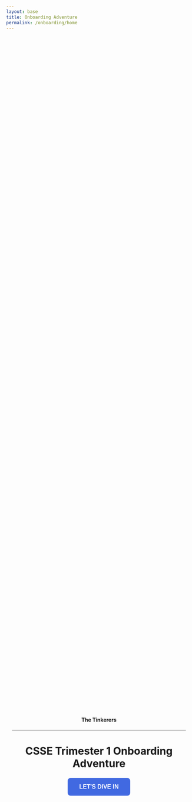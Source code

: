 ```yaml
---
layout: base
title: Onboarding Adventure
permalink: /onboarding/home
---
```


<style>
@keyframes fadeInUp {
  0% {
    transform: translateY(100%);
    opacity: 0;
  }
  100% {
    transform: translateY(0%);
    opacity: 1;
  }
}

.fadeInUp-animation {
  animation: 1.5s fadeInUp;
}

.glowing-text {
  color: #fff; /* Set the text color to white or a light color for better contrast */
  text-shadow: 0 0 10px #8a2be2, /* Purple glow */
               0 0 20px #8a2be2, /* Deeper purple glow */
               0 0 30px #4169e1, /* Blue glow */
               0 0 40px #4169e1; /* Deeper blue glow */
}

.bigbutton {
    background-color: #4169e1;
    color: white;
    padding: 15px 32px;
    text-align: center; /* Center the text */
    text-decoration: none;
    display: inline-block;
    font-size: 16px;
    margin: 4px 2px;
    cursor: pointer;
    border: none;
    font-weight: 600;
    border-radius: 8px; /* Rounded corners */
    transition: background-color 0.3s ease; /* Smooth transition for background color on hover */
}

.bigbutton:hover {
    background-color: #8a2be2; /* Darker green on hover */

}

</style>

<style>
  /* Full height flex wrapper to center content vertically and horizontally */
  .onboard-viewport{
    min-height: calc(100vh - 120px); /* leave some space for header/footer if present */
    display: flex;
    align-items: center;
    justify-content: center;
    padding: 32px 16px;
    box-sizing: border-box;
    text-align: center;
  }
  .onboard-inner{ max-width: 980px; }
</style>

<div class="onboard-viewport">
  <div class="onboard-inner">
    <h4>The Tinkerers</h4>
    <hr>
    <h1> CSSE Trimester 1 Onboarding Adventure </h1>
    <button 
        type="button" 
        class="bigbutton" 
        onclick="window.location.href='{{ site.baseurl }}/onboarding/navigation'">
        LET'S DIVE IN
    </button>  
    </div>
</div>

<center>  
  <img src="https://www.crio.do/blog/content/images/size/w600/2020/09/Sep_01.png" 
       alt="Computer image" 
       style="max-width:600px; width:100%; height:auto;">
</center>